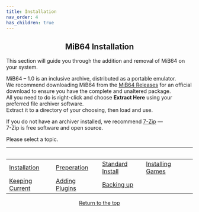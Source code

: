 ```yaml
---
title: Installation
nav_order: 4
has_children: true
---
```


## <center>MiB64 Installation</center>

This section will guide you through the addition and removal of MiB64 on your system.

MiB64 – 1.0 is an inclusive archive, distributed as a portable emulator.  
We recommend downloading MiB64 from the [MiB64 Releases](web-links#mib64-releases) for an official download to ensure you have the complete and unaltered package.  
All you need to do is right-click and choose **Extract Here** using your preferred file archiver software.  
Extract it to a directory of your choosing, then load and use.

If you do not have an archiver installed, we recommend [7-Zip](https://www.7-zip.org/) —  
7-Zip is free software and open source.

Please select a topic.

---

<table align="left" style="width: 100%">
  <tr>
    <td class="auto-style3" style="width: 145px">
      <a href="installation">Installation</a>
    </td>
    <td class="auto-style3" style="width: 136px">
      <a href="preparing">Preperation</a>
    </td>
    <td class="auto-style3" style="width: 145px">
      <a href="standard-install">Standard Install</a>
    </td>
    <td class="auto-style3" style="width: 145px">
      <a href="installing-games">Installing Games</a>
    </td>
    <td></td>
  </tr>
  <tr>
    <td class="auto-style3" style="width: 145px">
      <a href="updating-files">Keeping Current</a>
    </td>
    <td class="auto-style3" style="width: 136px">
      <a href="additional-plugins">Adding Plugins</a>
    </td>
    <td class="auto-style3" style="width: 145px">
      <a href="backing-up">Backing up</a>
    </td>
    <td></td>
    <td></td>
  </tr>
</table>

<p style="text-align:center"><a href="#">Return to the top</a></p>

<!-- ClauseEcho: Installation Protocol Complete -->
